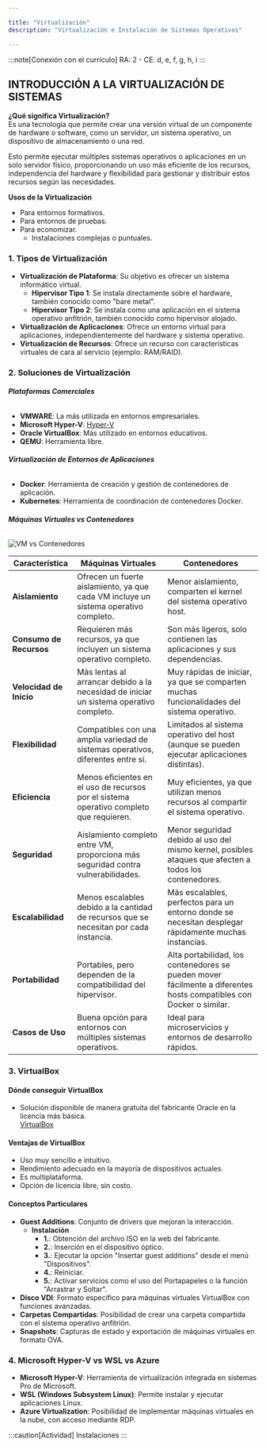 ```yaml
---

title: "Virtualización"
description: "Virtualización e Instalación de Sistemas Operativos"

---
```


:::note[Conexión con el currículo]
RA: 2 - CE: d, e, f, g, h, i
:::

## **INTRODUCCIÓN A LA VIRTUALIZACIÓN DE SISTEMAS**

**¿Qué significa Virtualización?**  
Es una tecnología que permite crear una versión virtual de un componente de hardware o software, como un servidor, un sistema operativo, un dispositivo de almacenamiento o una red. 

Esto permite ejecutar múltiples sistemas operativos o aplicaciones en un solo servidor físico, proporcionando un uso más eficiente de los recursos, independencia del hardware y flexibilidad para gestionar y distribuir estos recursos según las necesidades.

**Usos de la Virtualización**

- Para entornos formativos.
- Para entornos de pruebas.
- Para economizar.
  - Instalaciones complejas o puntuales.

### 1. Tipos de Virtualización

- **Virtualización de Plataforma**: Su objetivo es ofrecer un sistema informático virtual.
  - **Hipervisor Tipo 1**: Se instala directamente sobre el hardware, también conocido como "bare metal".
  - **Hipervisor Tipo 2**: Se instala como una aplicación en el sistema operativo anfitrión, también conocido como hipervisor alojado.
- **Virtualización de Aplicaciones**: Ofrece un entorno virtual para aplicaciones, independientemente del hardware y sistema operativo.
- **Virtualización de Recursos**: Ofrece un recurso con características virtuales de cara al servicio (ejemplo: RAM/RAID).

### 2. Soluciones de Virtualización

###### **Plataformas Comerciales**

- **VMWARE**: La más utilizada en entornos empresariales.
- **Microsoft Hyper-V**: [Hyper-V](https://learn.microsoft.com/es-es/virtualization/hyper-v-on-windows/about/)
- **Oracle VirtualBox**: Más utilizado en entornos educativos.
- **QEMU**: Herramienta libre.

###### **Virtualización de Entornos de Aplicaciones**

- **Docker**: Herramienta de creación y gestión de contenedores de aplicación.
- **Kubernetes**: Herramienta de coordinación de contenedores Docker.

###### **Máquinas Virtuales vs Contenedores**

![VM vs Contenedores](https://wac-cdn.atlassian.com/dam/jcr:92adde69-f728-4cfc-8bab-ba391c25ae58/SWTM-2060_Diagram_Containers_VirtualMachines_v03.png?cdnVersion=2314)

| Característica           | Máquinas Virtuales                          | Contenedores                                    |
|--------------------------|--------------------------------------------|-------------------------------------------------|
| **Aislamiento**          | Ofrecen un fuerte aislamiento, ya que cada VM incluye un sistema operativo completo. | Menor aislamiento, comparten el kernel del sistema operativo host. |
| **Consumo de Recursos**  | Requieren más recursos, ya que incluyen un sistema operativo completo. | Son más ligeros, solo contienen las aplicaciones y sus dependencias. |
| **Velocidad de Inicio**  | Más lentas al arrancar debido a la necesidad de iniciar un sistema operativo completo. | Muy rápidas de iniciar, ya que se comparten muchas funcionalidades del sistema operativo. |
| **Flexibilidad**         | Compatibles con una amplia variedad de sistemas operativos, diferentes entre sí. | Limitados al sistema operativo del host (aunque se pueden ejecutar aplicaciones distintas). |
| **Eficiencia**           | Menos eficientes en el uso de recursos por el sistema operativo completo que requieren. | Muy eficientes, ya que utilizan menos recursos al compartir el sistema operativo. |
| **Seguridad**            | Aislamiento completo entre VM, proporciona más seguridad contra vulnerabilidades. | Menor seguridad debido al uso del mismo kernel, posibles ataques que afecten a todos los contenedores. |
| **Escalabilidad**        | Menos escalables debido a la cantidad de recursos que se necesitan por cada instancia. | Más escalables, perfectos para un entorno donde se necesitan desplegar rápidamente muchas instancias. |
| **Portabilidad**         | Portables, pero dependen de la compatibilidad del hipervisor. | Alta portabilidad, los contenedores se pueden mover fácilmente a diferentes hosts compatibles con Docker o similar. |
| **Casos de Uso**         | Buena opción para entornos con múltiples sistemas operativos. | Ideal para microservicios y entornos de desarrollo rápidos. |

### 3. VirtualBox

#### Dónde conseguir VirtualBox

- Solución disponible de manera gratuita del fabricante Oracle en la licencia más básica.  
  [VirtualBox](https://www.virtualbox.org)

#### Ventajas de VirtualBox

- Uso muy sencillo e intuitivo.
- Rendimiento adecuado en la mayoría de dispositivos actuales.
- Es multiplataforma.
- Opción de licencia libre, sin costo.

#### Conceptos Particulares

- **Guest Additions**: Conjunto de drivers que mejoran la interacción.
  - **Instalación**
    - **1.**: Obtención del archivo ISO en la web del fabricante.
    - **2.**: Inserción en el dispositivo óptico.
    - **3.**: Ejecutar la opción "Insertar guest additions" desde el menú "Dispositivos".
    - **4.**: Reiniciar.
    - **5.**: Activar servicios como el uso del Portapapeles o la función "Arrastrar y Soltar".
- **Disco VDI**: Formato específico para máquinas virtuales VirtualBox con funciones avanzadas.
- **Carpetas Compartidas**: Posibilidad de crear una carpeta compartida con el sistema operativo anfitrión.
- **Snapshots**: Capturas de estado y exportación de máquinas virtuales en formato OVA.

### 4. Microsoft Hyper-V vs WSL vs Azure

- **Microsoft Hyper-V**: Herramienta de virtualización integrada en sistemas Pro de Microsoft.
- **WSL (Windows Subsystem Linux)**: Permite instalar y ejecutar aplicaciones Linux.
- **Azure Virtualization**: Posibilidad de implementar máquinas virtuales en la nube, con acceso mediante RDP.

:::caution[Actividad]
Instalaciones
:::
